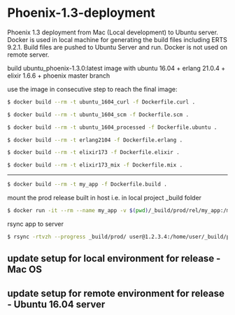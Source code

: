 # Phoenix-1.3-deployment
Phoenix 1.3 deployment from Mac (Local development) to Ubuntu server. Docker is used in local machine for generating the build files including ERTS 9.2.1. Build files are pushed to Ubuntu Server and run. Docker is not used on remote server.

build ubuntu_phoenix-1.3.0:latest image with
ubuntu 16.04 + erlang 21.0.4 + elixir 1.6.6 + phoenix master branch

use the image in consecutive step to reach the final image:

```bash
$ docker build --rm -t ubuntu_1604_curl -f Dockerfile.curl .
```

```bash
$ docker build --rm -t ubuntu_1604_scm -f Dockerfile.scm .
```

```bash
$ docker build --rm -t ubuntu_1604_processed -f Dockerfile.ubuntu .
```

```bash
$ docker build --rm -t erlang2104 -f Dockerfile.erlang .
```

```bash
$ docker build --rm -t elixir173 -f Dockerfile.elixir .
```

```bash
$ docker build --rm -t elixir173_mix -f Dockerfile.mix .
```

---

```bash
$ docker build --rm -t my_app -f Dockerfile.build .
```

mount the prod release built in host i.e. in local project _build folder

```bash
$ docker run -it --rm --name my_app -v $(pwd)/_build/prod/rel/my_app:/my_app/_build/prod/rel/my_app my_app
```

rsync app to server

```bash
$ rsync -rtvzh --progress _build/prod/ user@1.2.3.4:/home/user/_build/prod
```

## update setup for local environment for release - Mac OS

## update setup for remote environment for release - Ubuntu 16.04 server
